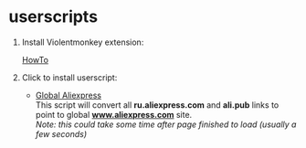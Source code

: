 # userscripts

1. Install Violentmonkey extension:

    [HowTo](https://violentmonkey.github.io/get-it/)

2. Click to install userscript:

    * [Global Aliexpress](https://github.com/Perlovka/userscripts/raw/master/global_aliexpress.user.js)  
        This script will convert all **ru.aliexpress.com** and **ali.pub** links to point to global **www.aliexpress.com** site.  
        *Note: this could take some time after page finished to load (usually a few seconds)*

